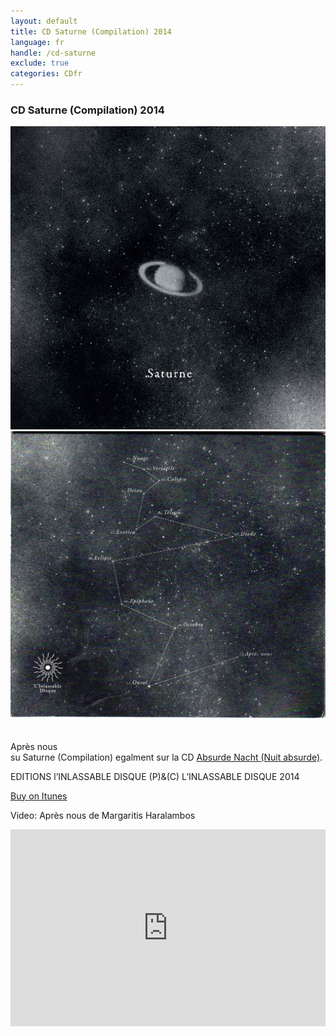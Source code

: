 ```yaml
---
layout: default
title: CD Saturne (Compilation) 2014
language: fr
handle: /cd-saturne
exclude: true
categories: CDfr
---
```

### CD Saturne (Compilation) 2014  
  
<a rel="lightbox" data-lightbox="example-1" href="/images/saturne-cover.jpg" title="saturne cover"><img src="/images/saturne-cover.jpg" alt="saturne cover" class="img-left2"></a>
<a rel="lightbox" data-lightbox="example-1" href="/images/saturne-back.jpg" title="saturne back"><img src="/images/saturne-back.jpg" alt="saturne back" class="img-right2"></a>  
<br style="clear:both" />
<br style="clear:both" />
Après nous  
su Saturne (Compilation)
egalment sur la CD [Absurde Nacht (Nuit absurde)](/fr/cd-absurde-nacht "Absurde Nacht").  
  
EDITIONS l’INLASSABLE DISQUE (P)&(C) L’INLASSABLE DISQUE 2014  
  
<a href="https://itunes.apple.com/fr/album/saturne/id930506722" target="_blank" rel="noopener noreferrer">Buy on Itunes</a>
  
Video: Après nous de Margaritis Haralambos  
  
<iframe width="100%" height="315" src="https://www.youtube.com/embed/NpKTjLwxYeM" frameborder="0" allowfullscreen></iframe>
  
